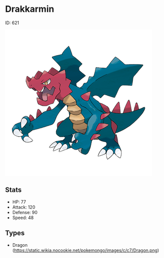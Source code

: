 # Drakkarmin


ID: 621

![](https://raw.githubusercontent.com/PokeAPI/sprites/master/sprites/pokemon/other/official-artwork/621.png "Drakkarmin")

## Stats


 - HP: 77
 - Attack: 120
 - Defense: 90
 - Speed: 48

## Types


 - Dragon (https://static.wikia.nocookie.net/pokemongo/images/c/c7/Dragon.png)
